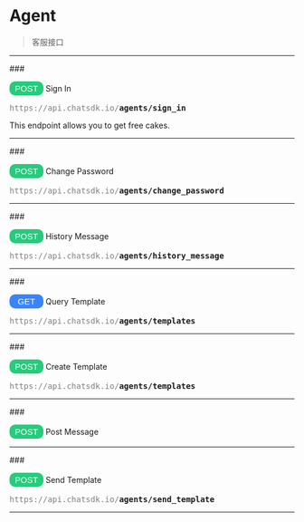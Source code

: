 # Agent
>客服接口

---

###<div> <button style="background-color: rgb(38, 203, 124);border:0px;width:60px;height:25px;border-radius:10px;font-size:15px;color:white" >POST</button> Sign In </div>

<pre><span style="color:grey">https://api.chatsdk.io/</span><b>agents/sign_in</b></pre>

This endpoint allows you to get free cakes.

---

###<div> <button style="background-color: rgb(38, 203, 124);border:0px;width:60px;height:25px;border-radius:10px;font-size:15px;color:white" >POST</button> Change Password </div>

<pre><span style="color:grey">https://api.chatsdk.io/</span><b>agents/change_password</b></pre>

---

###<div> <button style="background-color: rgb(38, 203, 124);border:0px;width:60px;height:25px;border-radius:10px;font-size:15px;color:white" >POST</button> History Message</div>

<pre><span style="color:grey">https://api.chatsdk.io/</span><b>agents/history_message</b></pre>

---

###<div> <button style="background-color: rgb(56, 132, 255);border:0px;width:60px;height:25px;border-radius:10px;font-size:15px;color:white" >GET</button> Query Template </div>

<pre><span style="color:grey">https://api.chatsdk.io/</span><b>agents/templates</b></pre>

---

###<div> <button style="background-color: rgb(38, 203, 124);border:0px;width:60px;height:25px;border-radius:10px;font-size:15px;color:white" >POST</button> Create Template</div>

<pre><span style="color:grey">https://api.chatsdk.io/</span><b>agents/templates</b></pre>

---

###<div> <button style="background-color: rgb(38, 203, 124);border:0px;width:60px;height:25px;border-radius:10px;font-size:15px;color:white" >POST</button> Post Message</div>

---

###<div> <button style="background-color: rgb(38, 203, 124);border:0px;width:60px;height:25px;border-radius:10px;font-size:15px;color:white" >POST</button> Send Template</div>

<pre><span style="color:grey">https://api.chatsdk.io/</span><b>agents/send_template</b></pre>

---


